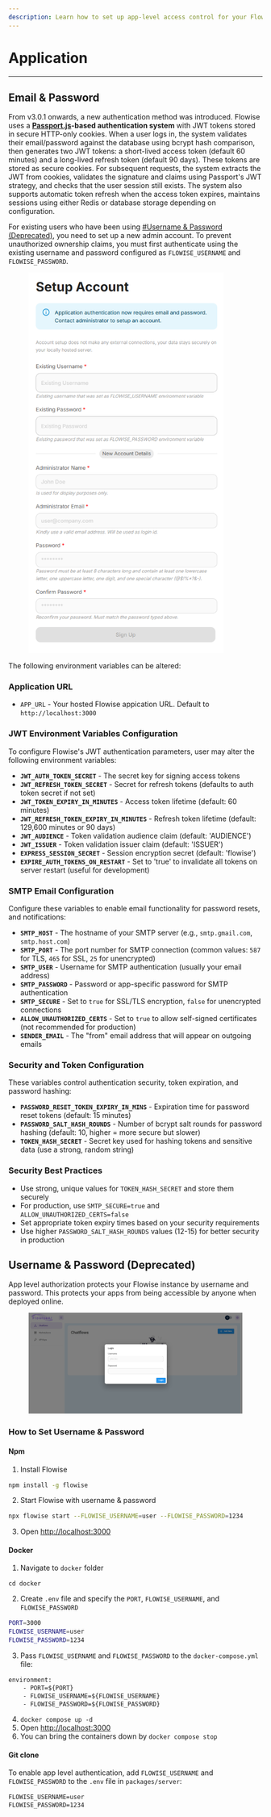 ```yaml
---
description: Learn how to set up app-level access control for your Flowise instances
---
```


# Application

***

## Email & Password

From v3.0.1 onwards, a new authentication method was introduced. Flowise uses a [**Passport.js**](https://www.passportjs.org/)**-based authentication system** with JWT tokens stored in secure HTTP-only cookies. When a user logs in, the system validates their email/password against the database using bcrypt hash comparison, then generates two JWT tokens: a short-lived access token (default 60 minutes) and a long-lived refresh token (default 90 days). These tokens are stored as secure cookies. For subsequent requests, the system extracts the JWT from cookies, validates the signature and claims using Passport's JWT strategy, and checks that the user session still exists. The system also supports automatic token refresh when the access token expires, maintains sessions using either Redis or database storage depending on configuration.

For existing users who have been using [#Username & Password (Deprecated)](application.md#username-and-password-deprecated), you need to set up a new admin account. To prevent unauthorized ownership claims, you must first authenticate using the existing username and password configured as `FLOWISE_USERNAME` and `FLOWISE_PASSWORD`.

<figure><img src="../../.gitbook/assets/image.png" alt="" width="387"><figcaption></figcaption></figure>

The following environment variables can be altered:

### Application URL

* `APP_URL` - Your hosted Flowise appication URL. Default to `http://localhost:3000`

### JWT Environment Variables Configuration

To configure Flowise's JWT authentication parameters, user may alter the following environment variables:

* **`JWT_AUTH_TOKEN_SECRET`** - The secret key for signing access tokens
* **`JWT_REFRESH_TOKEN_SECRET`** - Secret for refresh tokens (defaults to auth token secret if not set)
* **`JWT_TOKEN_EXPIRY_IN_MINUTES`** - Access token lifetime (default: 60 minutes)
* **`JWT_REFRESH_TOKEN_EXPIRY_IN_MINUTES`** - Refresh token lifetime (default: 129,600 minutes or 90 days)
* **`JWT_AUDIENCE`** - Token validation audience claim (default: 'AUDIENCE')
* **`JWT_ISSUER`** - Token validation issuer claim (default: 'ISSUER')
* **`EXPRESS_SESSION_SECRET`** - Session encryption secret (default: 'flowise')
* **`EXPIRE_AUTH_TOKENS_ON_RESTART`** - Set to 'true' to invalidate all tokens on server restart (useful for development)

### SMTP Email Configuration

Configure these variables to enable email functionality for password resets, and notifications:

* **`SMTP_HOST`** - The hostname of your SMTP server (e.g., `smtp.gmail.com`, `smtp.host.com`)
* **`SMTP_PORT`** - The port number for SMTP connection (common values: `587` for TLS, `465` for SSL, `25` for unencrypted)
* **`SMTP_USER`** - Username for SMTP authentication (usually your email address)
* **`SMTP_PASSWORD`** - Password or app-specific password for SMTP authentication
* **`SMTP_SECURE`** - Set to `true` for SSL/TLS encryption, `false` for unencrypted connections
* **`ALLOW_UNAUTHORIZED_CERTS`** - Set to `true` to allow self-signed certificates (not recommended for production)
* **`SENDER_EMAIL`** - The "from" email address that will appear on outgoing emails

### Security and Token Configuration

These variables control authentication security, token expiration, and password hashing:

* **`PASSWORD_RESET_TOKEN_EXPIRY_IN_MINS`** - Expiration time for password reset tokens (default: 15 minutes)
* **`PASSWORD_SALT_HASH_ROUNDS`** - Number of bcrypt salt rounds for password hashing (default: 10, higher = more secure but slower)
* **`TOKEN_HASH_SECRET`** - Secret key used for hashing tokens and sensitive data (use a strong, random string)

### Security Best Practices

* Use strong, unique values for `TOKEN_HASH_SECRET` and store them securely
* For production, use `SMTP_SECURE=true` and `ALLOW_UNAUTHORIZED_CERTS=false`
* Set appropriate token expiry times based on your security requirements
* Use higher `PASSWORD_SALT_HASH_ROUNDS` values (12-15) for better security in production

##

## Username & Password (Deprecated)

App level authorization protects your Flowise instance by username and password. This protects your apps from being accessible by anyone when deployed online.

<figure><img src="../../.gitbook/assets/image (2) (1) (1) (1) (1) (1) (1) (1) (1) (1) (1) (1) (1) (1) (1) (1) (1) (1) (1) (1) (1) (1) (1).png" alt=""><figcaption></figcaption></figure>

### How to Set Username & Password

#### Npm

1. Install Flowise

```bash
npm install -g flowise
```

2. Start Flowise with username & password

```bash
npx flowise start --FLOWISE_USERNAME=user --FLOWISE_PASSWORD=1234
```

3. Open [http://localhost:3000](http://localhost:3000)

#### Docker

1. Navigate to `docker` folder

```
cd docker
```

2. Create `.env` file and specify the `PORT`, `FLOWISE_USERNAME`, and `FLOWISE_PASSWORD`

```sh
PORT=3000
FLOWISE_USERNAME=user
FLOWISE_PASSWORD=1234
```

3. Pass `FLOWISE_USERNAME` and `FLOWISE_PASSWORD` to the `docker-compose.yml` file:

```
environment:
    - PORT=${PORT}
    - FLOWISE_USERNAME=${FLOWISE_USERNAME}
    - FLOWISE_PASSWORD=${FLOWISE_PASSWORD}
```

4. `docker compose up -d`
5. Open [http://localhost:3000](http://localhost:3000)
6. You can bring the containers down by `docker compose stop`

#### Git clone

To enable app level authentication, add `FLOWISE_USERNAME` and `FLOWISE_PASSWORD` to the `.env` file in `packages/server`:

```
FLOWISE_USERNAME=user
FLOWISE_PASSWORD=1234
```

